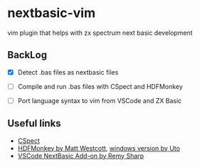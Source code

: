 # nextbasic-vim
vim plugin that helps with zx spectrum next basic development

BackLog
-------

  
  - [x] Detect .bas files as nextbasic files
  - [ ] Compile and run .bas files with CSpect and HDFMonkey
  - [ ] Port language syntax to vim from VSCode and ZX Basic




Useful links
------------

  * [CSpect](http://dailly.blogspot.com/)
  * [HDFMonkey by Matt Westcott](https://github.com/gasman/hdfmonkey), [windows version by Uto](https://uto.speccy.org) 
  * [VSCode NextBasic Add-on by Remy Sharp](https://github.com/remy/vscode-nextbasic)
